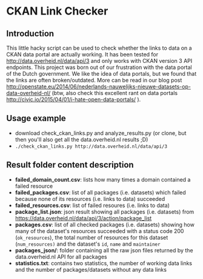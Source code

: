 # CKAN Link Checker

## Introduction

This little hacky script can be used to check whether the links to data on a CKAN data portal are actually working. It has been tested for http://data.overheid.nl/data/api/3 and only works with CKAN version 3 API endpoints. This project was born out of our frustration with the data portal of the Dutch government. We like the idea of data portals, but we found that the links are often broken/outdated. More can be read in our blog post http://openstate.eu/2014/06/nederlands-nauwelijks-nieuwe-datasets-op-data-overheid-nl/ (btw, also check this excellent rant on data portals http://civic.io/2015/04/01/i-hate-open-data-portals/ ).

## Usage example
* download check_ckan_links.py and analyze_results.py (or clone, but then you'll also get all the data.overheid.nl results ;D)
* `./check_ckan_links.py http://data.overheid.nl/data/api/3`

## Result folder content description

* **failed_domain_count.csv**: lists how many times a domain contained a failed resource
* **failed_packages.csv**: list of all packages (i.e. datasets) which failed because none of its resources (i.e. links to data) succeeded
* **failed_resources.csv**: list of failed resoures (i.e. links to data)
* **package_list.json**: json result showing all packages (i.e. datasets) from https://data.overheid.nl/data/api/3/action/package_list
* **packages.csv**: list of all checked packages (i.e. datasets) showing how many of the dataset's resources succeeded with a status code 200 (`ok_resources`), the total number of resources for this dataset (`num_resources)` and the dataset's `id`, `name` and `maintainer`
* **packages_json/**: folder containing all the raw json files returned by the data.overheid.nl API for all packages
* **statistics.txt**: contains two statistics, the number of working data links and the number of packages/datasets without any data links
